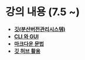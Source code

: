 # 강의 내용 (7.5 ~)

- **[깃(분산버전관리시스템)](./1_markdown_git)**
- **[CLI 와 GUI](./1_markdown_git)**
- **[마크다운 문법](./1_markdown_git)**
- **[깃 허브 활용](./2_github)**